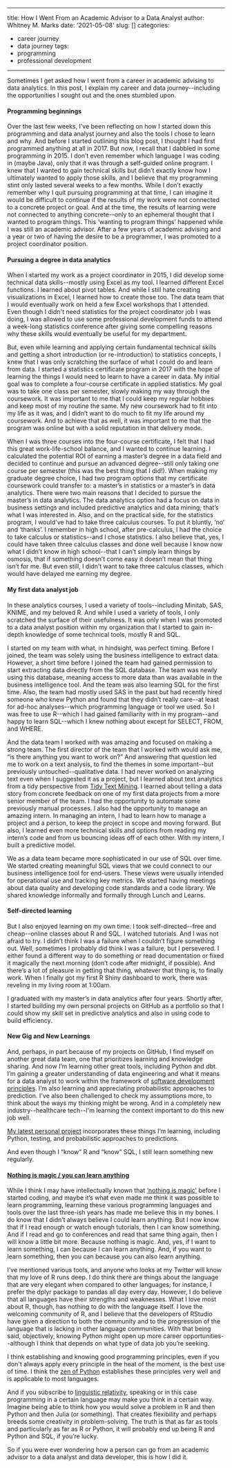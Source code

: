  
---
title: How I Went From an Academic Advisor to a Data Analyst
author: Whitney M. Marks
date: '2021-05-08'
slug: []
categories:
  - career journey
  - data journey
tags:
  - programming
  - professional development
---

Sometimes I get asked how I went from a career in academic advising to data analytics. In this post, I explain my career and data journey--including the opportunities I sought out and the ones stumbled upon.

#### Programming beginnings

Over the last few weeks, I’ve been reflecting on how I started down this programming and data analyst journey and also the tools I chose to learn and why. And before I started outlining this blog post, I thought I had first programmed anything at all in 2017. But now, I recall that I dabbled in some programming in 2015. I don’t even remember which language I was coding in (maybe Java), only that it was through a self-guided online program. I knew that I wanted to gain technical skills but didn’t exactly know how I ultimately wanted to apply those skills, and I believe that my programming stint only lasted several weeks to a few months. While I don’t exactly remember why I quit pursuing programming at that time, I can imagine it would be difficult to continue if the results of my work were not connected to a concrete project or goal. And at the time, the results of learning were not connected to anything concrete--only to an ephemeral thought that I wanted to program things. This ‘wanting to program things’ happened while I was still an academic advisor. After a few years of academic advising and a year or two of having the desire to be a programmer, I was promoted to a project coordinator position.

#### Pursuing a degree in data analytics

When I started my work as a project coordinator in 2015, I did develop some technical data skills--mostly using Excel as my tool. I learned different Excel functions. I learned about pivot tables. And while I still hate creating visualizations in Excel, I learned how to create those too. The data team that I would eventually work on held a few Excel workshops that I attended. Even though I didn't need statistics for the project coordinator job I was doing, I was allowed to use some professional development funds to attend a week-long statistics conference after giving some compelling reasons why these skills would eventually be useful for my department.

But, even while learning and applying certain fundamental technical skills and getting a short introduction (or re-introduction) to statistics concepts, I knew that I was only scratching the surface of what I could do and learn from data. I started a statistics certificate program in 2017 with the hope of learning the things I would need to learn to have a career in data. My initial goal was to complete a four-course certificate in applied statistics. My goal was to take one class per semester, slowly making my way through the coursework. It was important to me that I could keep my regular hobbies and keep most of my routine the same. My new coursework had to fit into my life as it was, and I didn’t want to do much to fit my life around my coursework. And to achieve that as well, it was important to me that the program was online but with a solid reputation in that delivery mode.

When I was three courses into the four-course certificate, I felt that I had this great work-life-school balance, and I wanted to continue learning. I calculated the potential ROI of earning a master’s degree in a data field and decided to continue and pursue an advanced degree--still only taking one course per semester (this was the best thing that I did!). When making my graduate degree choice, I had two program options that my certificate coursework could transfer to: a master’s in statistics or a master’s in data analytics. There were two main reasons that I decided to pursue the master’s in data analytics. The data analytics option had a focus on data in business settings and included predictive analytics and data mining; that’s what I was interested in. Also, and on the practical side, for the statistics program, I would've had to take three calculus courses. To put it bluntly, ‘no’ and ‘thanks’. I remember in high school, after pre-calculus, I had the choice to take calculus or statistics--and I chose statistics. I also believe that, yes, I could have taken three calculus classes and done well because I know now what I didn’t know in high school--that I can’t simply learn things by osmosis, that if something doesn’t come easy it doesn’t mean that thing isn’t for me. But even still, I didn’t want to take three calculus classes, which would have delayed me earning my degree.

#### My first data analyst job

In these analytics courses, I used a variety of tools--including Minitab, SAS, KNIME, and my beloved R. And while I used a variety of tools, I only scratched the surface of their usefulness. It was only when I was promoted to a data analyst position within my organization that I started to gain in-depth knowledge of some technical tools, mostly R and SQL. 

I started on my team with what, in hindsight, was perfect timing. Before I joined, the team was solely using the business intelligence to extract data. However, a short time before I joined the team had gained permission to start extracting data directly from the SQL database. The team was newly using this database, meaning access to more data than was available in the business intelligence tool. And the team was also learning SQL for the first time. Also, the team had mostly used SAS in the past but had recently hired someone who knew Python and found that they didn’t really care--at least for ad-hoc analyses--which programming language or tool we used. So I was free to use R--which I had gained familiarity with in my program--and happy to learn SQL--which I knew nothing about except for SELECT, FROM, and WHERE.

And the data team I worked with was amazing and focused on making a strong team. The first director of the team that I worked with would ask me, “is there anything you want to work on?” And answering that question led me to work on a text analysis, to find the themes in some important--but previously untouched--qualitative data. I had never worked on analyzing text even when I suggested it as a project, but I learned about text analytics from a tidy perspective from [Tidy Text Mining](https://www.tidytextmining.com/). I learned about telling a data story from concrete feedback on one of my first data projects from a more senior member of the team. I had the opportunity to automate some previously manual processes. I also had the opportunity to manage an amazing intern. In managing an intern, I had to learn how to manage a project and a person, to keep the project in scope and moving forward. But also, I learned even more technical skills and options from reading my intern’s code and from us bouncing ideas off of each other. With my intern, I built a predictive model. 

We as a data team became more sophisticated in our use of SQL over time. We started creating meaningful SQL views that we could connect to our business intelligence tool for end-users. These views were usually intended for operational use and tracking key metrics. We started having meetings about data quality and developing code standards and a code library. We shared knowledge informally and formally through Lunch and Learns.

#### Self-directed learning

But I also enjoyed learning on my own time. I took self-directed--free and cheap--online classes about R and SQL. I watched tutorials. And I was not afraid to try. I didn’t think I was a failure when I couldn’t figure something out. Well, sometimes I probably did think I was a failure, but I persevered. I either found a different way to do something or read documentation or fixed it magically the next morning (don’t code after midnight, if possible). And there’s a lot of pleasure in getting that thing, whatever that thing is, to finally work. When I finally got my first R Shiny dashboard to work, there was reveling in my living room at 1:00am.

I graduated with my master’s in data analytics after four years. Shortly after, I started building my own personal projects on GitHub as a portfolio so that I could show my skill set in predictive analytics and also in using code to build efficiency. 

#### New Gig and New Learnings

And, perhaps, in part because of my projects on GitHub, I find myself on another great data team, one that prioritizes learning and knowledge sharing. And now I’m learning other great tools, including Python and dbt. I’m gaining a greater understanding of data engineering and what it means for a data analyst to work within the framework of [software development principles](https://blog.fishtownanalytics.com/welcome-youre-now-a-software-developer/). I’m also learning and appreciating probabilistic approaches to prediction. I've also been challenged to check my assumptions more, to think about the ways my thinking might be wrong. And in a completely new industry--healthcare tech--I'm learning the context important to do this new job well.

[My latest personal project](https://github.com/whitneymichelle/class_enrollment_simulations) incorporates these things I’m learning, including Python, testing, and probabilistic approaches to predictions. 

And even though I “know” R and “know” SQL, I still learn something new regularly. 

#### [Nothing is magic / you can learn anything](https://blog.fishtownanalytics.com/welcome-youre-now-a-software-developer/)

While I think I may have intellectually known that [‘nothing is magic’](https://blog.fishtownanalytics.com/welcome-youre-now-a-software-developer/) before I started coding, and maybe it’s what even made me think it was possible to learn programming, learning these various programming languages and tools over the last three-ish years has made me believe this in my bones. I do know that I didn’t always believe I could learn anything. But I now know that if I read enough or watch enough tutorials, then I can know something. And if I read and go to conferences and read that same thing again, then I will know a little bit more. Because nothing is magic. And, yes, if I want to learn something, I can because I can learn anything. And, if you want to learn something, then you can because you can also learn anything. 

I’ve mentioned various tools, and anyone who looks at my Twitter will know that my love of R runs deep. I do think there are things about the language that are very elegant when compared to other languages; for instance, I prefer the dplyr package to pandas all day every day. However, I do believe that all languages have their strengths and weaknesses. What I love most about R, though, has nothing to do with the language itself. I love the welcoming community of R, and I believe that the developers of RStudio have given a direction to both the community and to the progression of the language that is lacking in other language communities. With that being said, objectively, knowing Python might open up more career opportunities--although I think that depends on what type of data job you’re seeking. 

I think establishing and knowing good programming principles, even if you don't always apply every principle in the heat of the moment, is the best use of time. I think the [zen of Python](https://www.Python.org/dev/peps/pep-0020/) establishes these principles very well and is applicable to most languages. 

And if you subscribe to [linguistic relativity](https://en.wikipedia.org/wiki/Linguistic_relativity),
speaking or in this case programming in a certain language may make you think in a certain way. Imagine being able to think how you would solve a problem in R and then Python and then Julia (or something). That creates flexibility and perhaps breeds some creativity in problem-solving. The truth is that as far as tools and particularly as far as R or Python, it will probably end up being R and Python and SQL, if you’re lucky. 

So if you were ever wondering how a person can go from an academic advisor to a data analyst and data developer, this is how I did it.





